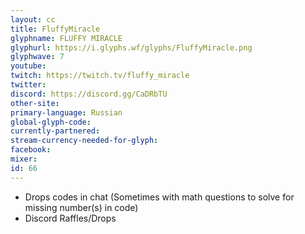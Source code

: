 ```yaml
---
layout: cc
title: FluffyMiracle
glyphname: FLUFFY MIRACLE
glyphurl: https://i.glyphs.wf/glyphs/FluffyMiracle.png
glyphwave: 7
youtube: 
twitch: https://twitch.tv/fluffy_miracle
twitter: 
discord: https://discord.gg/CaDRbTU
other-site: 
primary-language: Russian
global-glyph-code: 
currently-partnered: 
stream-currency-needed-for-glyph: 
facebook: 
mixer: 
id: 66
---
```

* Drops codes in chat (Sometimes with math questions to solve for missing number(s) in code)
* Discord Raffles/Drops
